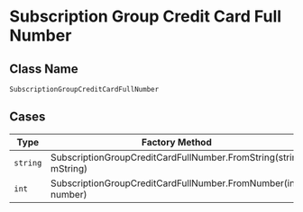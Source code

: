 
# Subscription Group Credit Card Full Number

## Class Name

`SubscriptionGroupCreditCardFullNumber`

## Cases

| Type | Factory Method |
|  --- | --- |
| `string` | SubscriptionGroupCreditCardFullNumber.FromString(string mString) |
| `int` | SubscriptionGroupCreditCardFullNumber.FromNumber(int number) |

